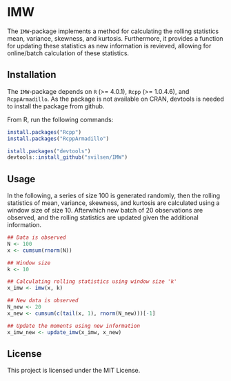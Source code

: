# IMW
The `IMW`-package implements a method for calculating the rolling statistics mean, variance, skewness, and kurtosis. Furthermore, it provides a function for updating these statistics as new information is revieved, allowing for online/batch calculation of these statistics. 

## Installation

The `IMW`-package depends on `R` (>= 4.0.1), `Rcpp` (>= 1.0.4.6), and `RcppArmadillo`. As the package is not available on CRAN, devtools is needed to install the package from github. 

From R, run the following commands:  

```r
install.packages("Rcpp")
install.packages("RcppArmadillo")

istall.packages("devtools")
devtools::install_github("svilsen/IMW")
```

## Usage
In the following, a series of size 100 is generated randomly, then the rolling statistics of mean, variance, skewness, and kurtosis are calculated using a window size of size 10. Afterwhich new batch of 20 observations are observed, and the rolling statistics are updated given the additional information.

```r
## Data is observed
N <- 100
x <- cumsum(rnorm(N))

## Window size
k <- 10

## Calculating rolling statistics using window size 'k'
x_imw <- imw(x, k)

## New data is observed
N_new <- 20
x_new <- cumsum(c(tail(x, 1), rnorm(N_new)))[-1]

## Update the moments using new information
x_imw_new <- update_imw(x_imw, x_new)
```

## License

This project is licensed under the MIT License.

